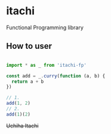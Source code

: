 # itachi
Functional Programming library

## How to user

``` js

import * as _ from 'itachi-fp'

const add = _.curry(function (a, b) {
  return a + b
})

// 1.
add(1, 2)
// 2.
add(1)(2)

```

~~Uchiha Itachi~~
